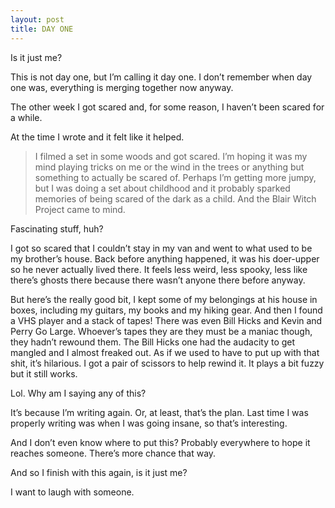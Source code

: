 ```yaml
---
layout: post
title: DAY ONE
---
```


Is it just me? 

This is not day one, but I’m calling it day one. I don’t remember when day one was, everything is merging together now anyway.

The other week I got scared and, for some reason, I haven’t been scared for a while. 

At the time I wrote and it felt like it helped.  

>I filmed a set in some woods and got scared. I’m hoping it was my mind playing tricks on me or the wind in the trees or anything but something to actually be scared of. Perhaps I’m getting more jumpy, but I was doing a set about childhood and it probably sparked memories of being scared of the dark as a child. And the Blair Witch Project came to mind. 

Fascinating stuff, huh? 

I got so scared that I couldn’t stay in my van and went to what used to be my brother’s house. Back before anything happened, it was his doer-upper so he never actually lived there. It feels less weird, less spooky, less like there’s ghosts there because there wasn’t anyone there before anyway. 

But here’s the really good bit, I kept some of my belongings at his house in boxes, including my guitars, my books and my hiking gear. And then I found a VHS player and a stack of tapes! There was even Bill Hicks and Kevin and Perry Go Large. Whoever’s tapes they are they must be a maniac though, they hadn’t rewound them. The Bill Hicks one had the audacity to get mangled and I almost freaked out. As if we used to have to put up with that shit, it’s hilarious. I got a pair of scissors to help rewind it. It plays a bit fuzzy but it still works. 

Lol. Why am I saying any of this? 

It’s because I’m writing again. Or, at least, that’s the plan. Last time I was properly writing was when I was going insane, so that’s interesting. 

And I don’t even know where to put this? Probably everywhere to hope it reaches someone. There’s more chance that way. 

And so I finish with this again, is it just me? 

I want to laugh with someone. 
